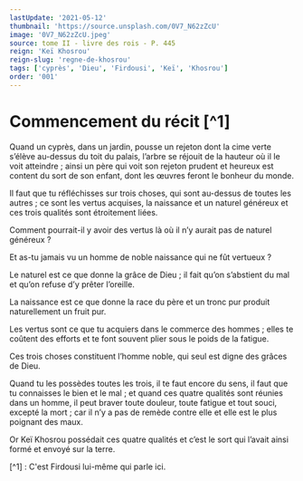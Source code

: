 ```yaml
---
lastUpdate: '2021-05-12'
thumbnail: 'https://source.unsplash.com/0V7_N62zZcU'
image: '0V7_N62zZcU.jpeg'
source: tome II - livre des rois - P. 445
reign: 'Keï Khosrou'
reign-slug: 'regne-de-khosrou'
tags: ['cyprès', 'Dieu', 'Firdousi', 'Keï', 'Khosrou']
order: '001'
---
```


# Commencement du récit [^1]

Quand un cyprès, dans un jardin, pousse un rejeton dont la cime verte s’élève au-dessus du toit du palais, l’arbre se réjouit de la hauteur où il le voit atteindre ; ainsi un père qui voit son rejeton prudent et heureux est content du sort de son enfant, dont les œuvres feront le bonheur du monde.

Il faut que tu réfléchisses sur trois choses, qui sont au-dessus de toutes les autres ; ce sont les vertus acquises, la naissance et un naturel généreux et ces trois qualités sont étroitement liées.

Comment pourrait-il y avoir des vertus là où il n’y aurait pas de naturel généreux ?

Et as-tu jamais vu un homme de noble naissance qui ne fût vertueux ?

Le naturel est ce que donne la grâce de Dieu ; il fait qu’on s’abstient du mal et qu’on refuse d’y prêter l’oreille.

La naissance est ce que donne la race du père et un tronc pur produit naturellement un fruit pur.

Les vertus sont ce que tu acquiers dans le commerce des hommes ; elles te coûtent des efforts et te font souvent plier sous le poids de la fatigue.

Ces trois choses constituent l’homme noble, qui seul est digne des grâces de Dieu.

Quand tu les possèdes toutes les trois, il te faut encore du sens, il faut que tu connaisses le bien et le mal ; et quand ces quatre qualités sont réunies dans un homme, il peut braver toute douleur, toute fatigue et tout souci, excepté la mort ; car il n’y a pas de remède contre elle et elle est le plus poignant des maux.

Or Keï Khosrou possédait ces quatre qualités et c’est le sort qui l’avait ainsi formé et envoyé sur la terre.

[^1] : C'est Firdousi lui-même qui parle ici.

